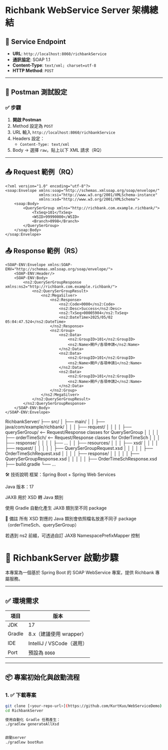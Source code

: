 # Richbank WebService Server 架構總結

## 📌 Service Endpoint

- **URL**: `http://localhost:8060/richbankService`
- **通訊協定**: SOAP 1.1
- **Content-Type**: `text/xml; charset=utf-8`
- **HTTP Method**: `POST`

---

## 🧪 Postman 測試設定

### ✅ 步驟

1. **開啟 Postman**
2. Method 設定為 `POST`
3. URL 輸入 `http://localhost:8060/richbankService`
4. Headers 設定：
   - `Content-Type: text/xml`
5. Body → 選擇 `raw`，貼上以下 XML 請求（RQ）

---

## 📤 Request 範例（RQ）

```
<?xml version="1.0" encoding="utf-8"?>
<soap:Envelope xmlns:soap="http://schemas.xmlsoap.org/soap/envelope/"
               xmlns:xsi="http://www.w3.org/2001/XMLSchema-instance"
               xmlns:xsd="http://www.w3.org/2001/XMLSchema">
    <soap:Body>
        <QuerySerGroup xmlns="http://richbank.com.example.richbank/">
            <TxSeq>101</TxSeq>
            <WSID>99990000</WSID>
            <Branch>0998</Branch>
        </QuerySerGroup>
    </soap:Body>
</soap:Envelope>
```

## 📤 Response 範例（RS）

```
<SOAP-ENV:Envelope xmlns:SOAP-ENV="http://schemas.xmlsoap.org/soap/envelope/">
    <SOAP-ENV:Header/>
    <SOAP-ENV:Body>
        <ns2:QuerySerGroupResponse xmlns:ns2="http://richbank.com.example.richbank/">
            <ns2:QuerySerGroupResult>
                <ns2:MegaSilver>
                    <ns2:Response>
                        <ns2:Code>0000</ns2:Code>
                        <ns2:Desc>Success</ns2:Desc>
                        <ns2:TxSeq>00005904</ns2:TxSeq>
                        <ns2:DateTime>2025/05/02 05:04:47.524</ns2:DateTime>
                    </ns2:Response>
                    <ns2:Group>
                        <ns2:Data>
                            <ns2:GroupID>101</ns2:GroupID>
                            <ns2:Name>開戶/各項申請</ns2:Name>
                        </ns2:Data>
                        <ns2:Data>
                            <ns2:GroupID>101</ns2:GroupID>
                            <ns2:Name>開戶/各項申請1</ns2:Name>
                        </ns2:Data>
                        <ns2:Data>
                            <ns2:GroupID>101</ns2:GroupID>
                            <ns2:Name>開戶/各項申請2</ns2:Name>
                        </ns2:Data>
                    </ns2:Group>
                </ns2:MegaSilver>
            </ns2:QuerySerGroupResult>
        </ns2:QuerySerGroupResponse>
    </SOAP-ENV:Body>
</SOAP-ENV:Envelope>
```


RichbankServer/
├── src/
│   ├── main/
│   │   ├── java/com/example/richbank/
│   │   │   ├── request/
│   │   │   │   ├── querySerGroup/  <-- Request/Response classes for QuerySerGroup
│   │   │   │   ├── orderTimeSch/   <-- Request/Response classes for OrderTimeSch
│   │   │   ├── response/
│   │   │   │   ├── ...
│   │   ├── resources/
│   │   │   ├── xsd/
│   │   │   │   ├── request/
│   │   │   │   │   ├── QuerySerGroupRequest.xsd
│   │   │   │   │   ├── OrderTimeSchRequest.xsd
│   │   │   │   ├── response/
│   │   │   │   │   ├── QuerySerGroupResponse.xsd
│   │   │   │   │   ├── OrderTimeSchResponse.xsd
├── build.gradle
└── ...

🛠️ 技術說明
框架：Spring Boot + Spring Web Services

Java 版本：17

JAXB 用於 XSD 轉 Java 類別

使用 Gradle 自動化產生 JAXB 類別至不同 package

📝 備註
所有 XSD 對應的 Java 類別會依照檔名放進不同子 package（orderTimeSch、querySerGroup）

若遇到 ns2 前綴，可透過自訂 JAXB NamespacePrefixMapper 控制

# 🚀 RichbankServer 啟動步驟

本專案為一個基於 Spring Boot 的 SOAP WebService 專案，提供 Richbank 專屬服務。

---

## ✅ 環境需求

| 項目        | 版本              |
|-------------|-------------------|
| JDK         | 17                |
| Gradle      | 8.x（建議使用 wrapper） |
| IDE         | IntelliJ / VSCode（選用） |
| Port        | 預設為 `8060`     |

---

## 📦 專案初始化與啟動流程

### 1. ✅ 下載專案

```bash
git clone [<your-repo-url>](https://github.com/KurtKuo/WebServiceDemo)
cd RichbankServer

使用自動化 Gradle 任務產生：
./gradlew generateAllXsd


啟動server
./gradlew bootRun




